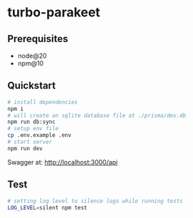 # turbo-parakeet

## Prerequisites

- node@20
- npm@10

## Quickstart

```sh
# install dependencies
npm i
# will create an sqlite database file at ./prisma/dev.db
npm run db:sync
# setup env file
cp .env.example .env
# start server
npm run dev
```

Swagger at: <http://localhost:3000/api>

## Test

```sh
# setting log level to silence logs while running tests
LOG_LEVEL=silent npm test
```
